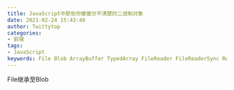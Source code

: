 ```yaml
---
title: JavaScript中那些你傻傻分不清楚的二进制对象
date: 2021-02-24 15:43:49
author: Twittytop
categories:
- 前端
tags:
- JavaScript
keywords: File Blob ArrayBuffer TypedArray FileReader FileReaderSync ReadableStream 二进制 JavaScript
---
```


File继承至Blob
